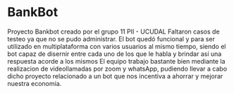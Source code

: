 # BankBot

Proyecto Bankbot creado por el grupo 11 PII - UCUDAL
Faltaron casos de testeo ya que no se pudo administrar.
El bot quedó funcional y para ser utilizado en multiplataforma con varios usuarios al mismo tiempo, siendo el bot capaz de disernir entre cada uno de los que le habla y brindar así una respuesta acorde a los mismos
El equipo trabajo bastante bien mediante la realizacion de videollamadas por zoom y whatsApp, pudiendo llevar a cabo dicho proyecto relacionado a un bot que nos incentiva a ahorrar y mejorar nuestra economía.

